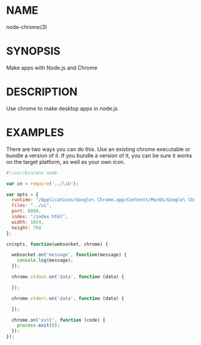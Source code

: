 
# NAME
node-chrome(3)

# SYNOPSIS
Make apps with Node.js and Chrome

# DESCRIPTION
Use chrome to make desktop apps in node.js

# EXAMPLES
There are two ways you can do this. Use an existing chrome executable or bundle
a version of it. If you bundle a version of it, you can be sure it works on the
target platform, as well as your own icon.

```js
#!/usr/bin/env node

var cn = require('../lib');

var opts = {
  runtime: "/Applications/Google\ Chrome.app/Contents/MacOS/Google\ Chrome",
  files: "../ui",
  port: 8080,
  index: "/index.html",
  width: 1024,
  height: 760
};

cn(opts, function(websocket, chrome) {

  websocket.on('message', function(message) {
    console.log(message);
  });

  chrome.stdout.on('data', function (data) {

  });

  chrome.stderr.on('data', function (data) {

  });

  chrome.on('exit', function (code) {
    process.exit(0);
  });
});
```
